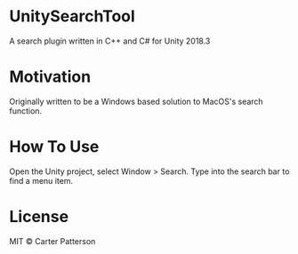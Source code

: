# UnitySearchTool
 A search plugin written in C++ and C# for Unity 2018.3
 
 # Motivation
 Originally written to be a Windows based solution to MacOS's search function.
 
 # How To Use
 Open the Unity project, select Window > Search. Type into the search bar to find a menu item.
 
 # License
 MIT © Carter Patterson
